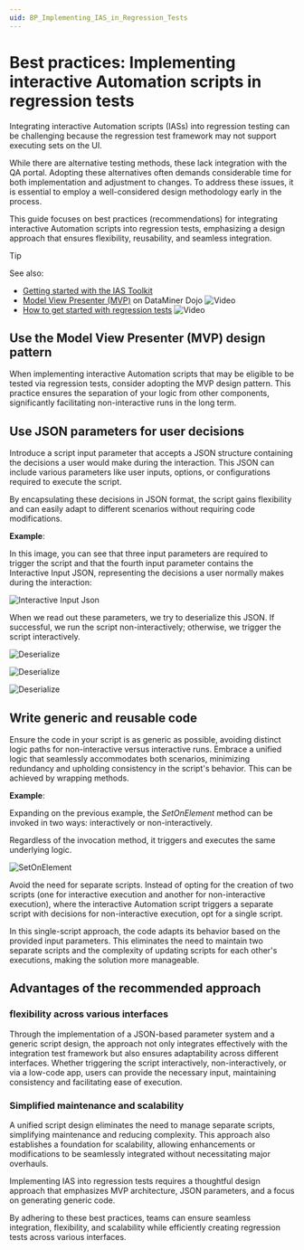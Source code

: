```yaml
---
uid: BP_Implementing_IAS_in_Regression_Tests
---
```


# Best practices: Implementing interactive Automation scripts in regression tests

Integrating interactive Automation scripts (IASs) into regression testing can be challenging because the regression test framework may not support executing sets on the UI.

While there are alternative testing methods, these lack integration with the QA portal. Adopting these alternatives often demands considerable time for both implementation and adjustment to changes. To address these issues, it is essential to employ a well-considered design methodology early in the process.

This guide focuses on best practices (recommendations) for integrating interactive Automation scripts into regression tests, emphasizing a design approach that ensures flexibility, reusability, and seamless integration.

> [!TIP]
> See also:
>
> - [Getting started with the IAS Toolkit](xref:Getting_Started_with_the_IAS_Toolkit)
> - [Model View Presenter (MVP)](https://community.dataminer.services/courses/dataminer-automation/lessons/model-view-presenter/) on DataMiner Dojo ![Video](~/user-guide/images/video_Duo.png)
> - [How to get started with regression tests](https://www.youtube.com/watch?v=xUcXZAMjp8A) ![Video](~/user-guide/images/video_Duo.png)

## Use the Model View Presenter (MVP) design pattern

When implementing interactive Automation scripts that may be eligible to be tested via regression tests, consider adopting the MVP design pattern. This practice ensures the separation of your logic from other components, significantly facilitating non-interactive runs in the long term.

## Use JSON parameters for user decisions

Introduce a script input parameter that accepts a JSON structure containing the decisions a user would make during the interaction. This JSON can include various parameters like user inputs, options, or configurations required to execute the script.

By encapsulating these decisions in JSON format, the script gains flexibility and can easily adapt to different scenarios without requiring code modifications.

**Example**:

In this image, you can see that three input parameters are required to trigger the script and that the fourth input parameter contains the Interactive Input JSON, representing the decisions a user normally makes during the interaction:

![Interactive Input Json](~/develop/images/InteractiveInputJson.png)

When we read out these parameters, we try to deserialize this JSON. If successful, we run the script non-interactively; otherwise, we trigger the script interactively.

![Deserialize](~/develop/images/Deserialize.png)

![Deserialize](~/develop/images/Deserialize2.png)

![Deserialize](~/develop/images/Deserialize3.png)

## Write generic and reusable code

Ensure the code in your script is as generic as possible, avoiding distinct logic paths for non-interactive versus interactive runs. Embrace a unified logic that seamlessly accommodates both scenarios, minimizing redundancy and upholding consistency in the script's behavior. This can be achieved by wrapping methods.

**Example**:

Expanding on the previous example, the *SetOnElement* method can be invoked in two ways: interactively or non-interactively.

Regardless of the invocation method, it triggers and executes the same underlying logic.

![SetOnElement](~/develop/images/SetOnElement.png)

Avoid the need for separate scripts. Instead of opting for the creation of two scripts (one for interactive execution and another for non-interactive execution), where the interactive Automation script triggers a separate script with decisions for non-interactive execution, opt for a single script.

In this single-script approach, the code adapts its behavior based on the provided input parameters. This eliminates the need to maintain two separate scripts and the complexity of updating scripts for each other's executions, making the solution more manageable.

## Advantages of the recommended approach

### flexibility across various interfaces

Through the implementation of a JSON-based parameter system and a generic script design, the approach not only integrates effectively with the integration test framework but also ensures adaptability across different interfaces. Whether triggering the script interactively, non-interactively, or via a low-code app, users can provide the necessary input, maintaining consistency and facilitating ease of execution.

### Simplified maintenance and scalability

A unified script design eliminates the need to manage separate scripts, simplifying maintenance and reducing complexity. This approach also establishes a foundation for scalability, allowing enhancements or modifications to be seamlessly integrated without necessitating major overhauls.

Implementing IAS into regression tests requires a thoughtful design approach that emphasizes MVP architecture, JSON parameters, and a focus on generating generic code.

By adhering to these best practices, teams can ensure seamless integration, flexibility, and scalability while efficiently creating regression tests across various interfaces.
